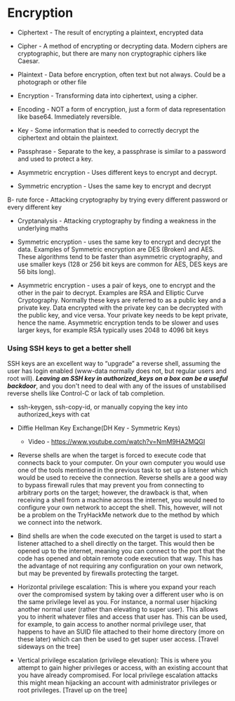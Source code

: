 # Encryption

- Ciphertext - The result of encrypting a plaintext, encrypted data

- Cipher - A method of encrypting or decrypting data. Modern ciphers are cryptographic, but there are many non cryptographic ciphers like Caesar.

- Plaintext - Data before encryption, often text but not always. Could be a photograph or other file

- Encryption - Transforming data into ciphertext, using a cipher.

- Encoding - NOT a form of encryption, just a form of data representation like base64. Immediately reversible.

- Key - Some information that is needed to correctly decrypt the ciphertext and obtain the plaintext.

- Passphrase - Separate to the key, a passphrase is similar to a password and used to protect a key.

- Asymmetric encryption - Uses different keys to encrypt and decrypt.

- Symmetric encryption - Uses the same key to encrypt and decrypt

B- rute force - Attacking cryptography by trying every different password or every different key

- Cryptanalysis - Attacking cryptography by finding a weakness in the underlying maths

- Symmetric encryption - uses the same key to encrypt and decrypt the data. Examples of Symmetric encryption are DES (Broken) and AES. These algorithms tend to be faster than asymmetric cryptography, and use smaller keys (128 or 256 bit keys are common for AES, DES keys are 56 bits long).

- Asymmetric encryption - uses a pair of keys, one to encrypt and the other in the pair to decrypt. Examples are RSA and Elliptic Curve Cryptography. Normally these keys are referred to as a public key and a private key. Data encrypted with the private key can be decrypted with the public key, and vice versa. Your private key needs to be kept private, hence the name. Asymmetric encryption tends to be slower and uses larger keys, for example RSA typically uses 2048 to 4096 bit keys

### Using SSH keys to get a better shell
SSH keys are an excellent way to “upgrade” a reverse shell, assuming the user has login enabled (www-data normally does not, but regular users and root will). ***Leaving an SSH key in authorized_keys on a box can be a useful backdoor***, and you don't need to deal with any of the issues of unstabilised reverse shells like Control-C or lack of tab completion.
- ssh-keygen, ssh-copy-id, or manually copying the key into authorized_keys with cat

- Diffie Hellman Key Exchange(DH Key - Symmetric Keys)
  - Video - https://www.youtube.com/watch?v=NmM9HA2MQGI

- Reverse shells are when the target is forced to execute code that connects back to your computer. On your own computer you would use one of the tools mentioned in the previous task to set up a listener which would be used to receive the connection. Reverse shells are a good way to bypass firewall rules that may prevent you from connecting to arbitrary ports on the target; however, the drawback is that, when receiving a shell from a machine across the internet, you would need to configure your own network to accept the shell. This, however, will not be a problem on the TryHackMe network due to the method by which we connect into the network.
- Bind shells are when the code executed on the target is used to start a listener attached to a shell directly on the target. This would then be opened up to the internet, meaning you can connect to the port that the code has opened and obtain remote code execution that way. This has the advantage of not requiring any configuration on your own network, but may be prevented by firewalls protecting the target.

- Horizontal privilege escalation: This is where you expand your reach over the compromised system by taking over a different user who is on the same privilege level as you. For instance, a normal user hijacking another normal user (rather than elevating to super user). This allows you to inherit whatever files and access that user has. This can be used, for example, to gain access to another normal privilege user, that happens to have an SUID file attached to their home directory (more on these later) which can then be used to get super user access. [Travel sideways on the tree]

- Vertical privilege escalation (privilege elevation): This is where you attempt to gain higher privileges or access, with an existing account that you have already compromised. For local privilege escalation attacks this might mean hijacking an account with administrator privileges or root privileges. [Travel up on the tree]